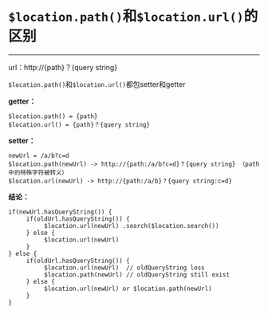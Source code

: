 # `$location.path()`和`$location.url()`的区别

------

url：http://{path}？{query string}

`$location.path()`和`$location.url()`都包setter和getter

**getter：**
```
$location.path() = {path}
$location.url() = {path}？{query string}
```
**setter：**
```
newUrl = /a/b?c=d
$location.path(newUrl) -> http://{path:/a/b?c=d}？{query string} （path中的特殊字符被转义）
$location.url(newUrl) -> http://{path:/a/b}？{query string:c=d}
```
**结论：**
```
if(newUrl.hasQueryString()) {
     if(oldUrl.hasQueryString()) {
          $location.url(newUrl) .search($location.search())
     } else {
          $location.url(newUrl)
     }
} else {
     if(oldUrl.hasQueryString()) {
          $location.url(newUrl)  // oldQueryString loss
          $location.path(newUrl) // oldQueryString still exist
     } else {
          $location.url(newUrl) or $location.path(newUrl)
     }
}
```
